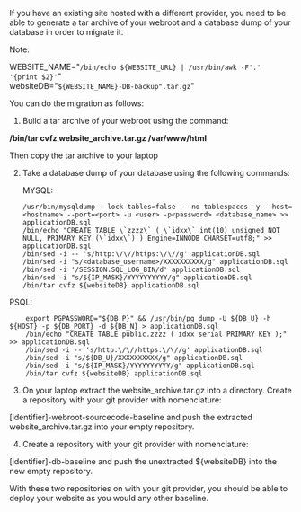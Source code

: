If you have an existing site hosted with a different provider, you need to be able to generate a tar archive of your webroot and a database dump of your database in order to migrate it.

Note:

WEBSITE_NAME="`/bin/echo ${WEBSITE_URL} | /usr/bin/awk -F'.' '{print $2}'`"  
websiteDB="`${WEBSITE_NAME}-DB-backup".tar.gz`"

You can do the migration as follows:

1. Build a tar archive of your webroot using the command:  

**/bin/tar cvfz website_archive.tar.gz /var/www/html** 

Then copy the tar archive to your laptop

2. Take a database dump of your database using the following commands:

   MYSQL:
   
       /usr/bin/mysqldump --lock-tables=false  --no-tablespaces -y --host=<hostname> --port=<port> -u <user> -p<password> <database_name> >> applicationDB.sql
       /bin/echo "CREATE TABLE \`zzzz\` ( \`idxx\` int(10) unsigned NOT NULL, PRIMARY KEY (\`idxx\`) ) Engine=INNODB CHARSET=utf8;" >> applicationDB.sql
       /bin/sed -i -- 's/http:\/\//https:\/\//g' applicationDB.sql
       /bin/sed -i "s/<database_username>/XXXXXXXXXX/g" applicationDB.sql
       /bin/sed -i '/SESSION.SQL_LOG_BIN/d' applicationDB.sql
       /bin/sed -i "s/${IP_MASK}/YYYYYYYYYY/g" applicationDB.sql
       /bin/tar cvfz ${websiteDB} applicationDB.sql
  
  PSQL:
  
        export PGPASSWORD="${DB_P}" && /usr/bin/pg_dump -U ${DB_U} -h ${HOST} -p ${DB_PORT} -d ${DB_N} > applicationDB.sql
        /bin/echo "CREATE TABLE public.zzzz ( idxx serial PRIMARY KEY );" >> applicationDB.sql
        /bin/sed -i -- 's/http:\/\//https:\/\//g' applicationDB.sql
        /bin/sed -i "s/${DB_U}/XXXXXXXXXX/g" applicationDB.sql
        /bin/sed -i "s/${IP_MASK}/YYYYYYYYYY/g" applicationDB.sql
        /bin/tar cvfz ${websiteDB} applicationDB.sql  
  
  
   3. On your laptop extract the website_archive.tar.gz into a directory. Create a repository with your git provider with nomenclature:  
   
   [identifier]-webroot-sourcecode-baseline and push the extracted website_archive.tar.gz into your empty repository.  
   
   4. Create a repository with your git provider with nomenclature:  
  
   [identifier]-db-baseline and push the unextracted ${websiteDB} into the new empty repository.  
   
   With these two repositories on with your git provider, you should be able to deploy your website as you would any other baseline. 
   
